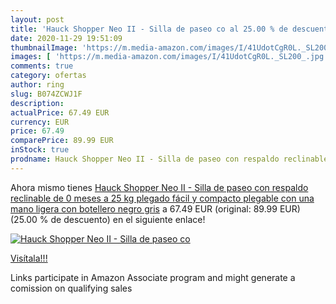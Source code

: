 ```yaml
---
layout: post
title: 'Hauck Shopper Neo II - Silla de paseo co al 25.00 % de descuento'
date: 2020-11-29 19:51:09
thumbnailImage: 'https://m.media-amazon.com/images/I/41UdotCgR0L._SL200_.jpg'
images: [ 'https://m.media-amazon.com/images/I/41UdotCgR0L._SL200_.jpg' ]
comments: true
category: ofertas
author: ring
slug: B074ZCWJ1F
description:
actualPrice: 67.49 EUR
currency: EUR
price: 67.49
comparePrice: 89.99 EUR
inStock: true
prodname: Hauck Shopper Neo II - Silla de paseo con respaldo reclinable  de 0 meses a 25 kg  plegado fácil y compacto  plegable con una mano  ligera  con botellero  negro gris
---
```


Ahora mismo tienes [Hauck Shopper Neo II - Silla de paseo con respaldo reclinable  de 0 meses a 25 kg  plegado fácil y compacto  plegable con una mano  ligera  con botellero  negro gris](https://www.amazon.es/dp/B074ZCWJ1F/?tag=tolees-21) a 67.49 EUR (original: 89.99 EUR) (25.00 %  de descuento) en el siguiente enlace!

[![Hauck Shopper Neo II - Silla de paseo co](https://m.media-amazon.com/images/I/41UdotCgR0L._SL200_.jpg)](https://www.amazon.es/dp/B074ZCWJ1F/?tag=tolees-21)

[Visítala!!!](https://www.amazon.es/dp/B074ZCWJ1F/?tag=tolees-21)

Links participate in Amazon Associate program and might generate a comission on qualifying sales
